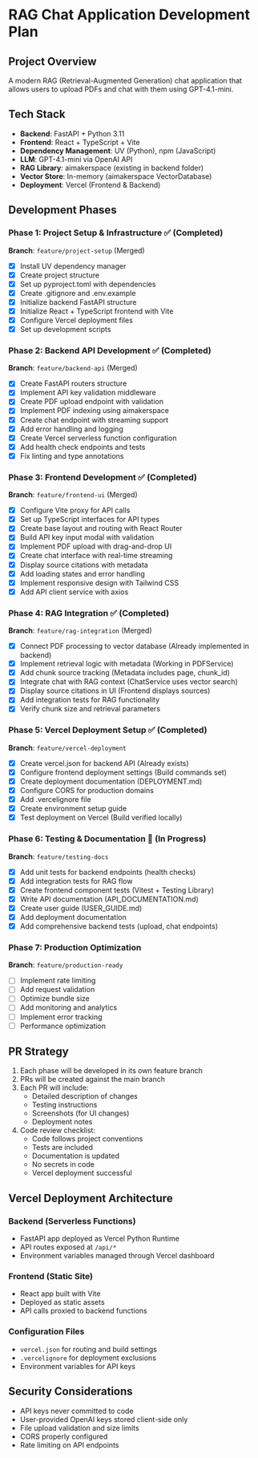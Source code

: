 # RAG Chat Application Development Plan

## Project Overview
A modern RAG (Retrieval-Augmented Generation) chat application that allows users to upload PDFs and chat with them using GPT-4.1-mini.

## Tech Stack
- **Backend**: FastAPI + Python 3.11
- **Frontend**: React + TypeScript + Vite
- **Dependency Management**: UV (Python), npm (JavaScript)
- **LLM**: GPT-4.1-mini via OpenAI API
- **RAG Library**: aimakerspace (existing in backend folder)
- **Vector Store**: In-memory (aimakerspace VectorDatabase)
- **Deployment**: Vercel (Frontend & Backend)

## Development Phases

### Phase 1: Project Setup & Infrastructure ✅ (Completed)
**Branch**: `feature/project-setup` (Merged)
- [x] Install UV dependency manager
- [x] Create project structure
- [x] Set up pyproject.toml with dependencies
- [x] Create .gitignore and .env.example
- [x] Initialize backend FastAPI structure
- [x] Initialize React + TypeScript frontend with Vite
- [x] Configure Vercel deployment files
- [x] Set up development scripts

### Phase 2: Backend API Development ✅ (Completed)
**Branch**: `feature/backend-api` (Merged)
- [x] Create FastAPI routers structure
- [x] Implement API key validation middleware
- [x] Create PDF upload endpoint with validation
- [x] Implement PDF indexing using aimakerspace
- [x] Create chat endpoint with streaming support
- [x] Add error handling and logging
- [x] Create Vercel serverless function configuration
- [x] Add health check endpoints and tests
- [x] Fix linting and type annotations

### Phase 3: Frontend Development ✅ (Completed)
**Branch**: `feature/frontend-ui` (Merged)
- [x] Configure Vite proxy for API calls
- [x] Set up TypeScript interfaces for API types
- [x] Create base layout and routing with React Router
- [x] Build API key input modal with validation
- [x] Implement PDF upload with drag-and-drop UI
- [x] Create chat interface with real-time streaming
- [x] Display source citations with metadata
- [x] Add loading states and error handling
- [x] Implement responsive design with Tailwind CSS
- [x] Add API client service with axios

### Phase 4: RAG Integration ✅ (Completed)
**Branch**: `feature/rag-integration` (Merged)
- [x] Connect PDF processing to vector database (Already implemented in backend)
- [x] Implement retrieval logic with metadata (Working in PDFService)
- [x] Add chunk source tracking (Metadata includes page, chunk_id)
- [x] Integrate chat with RAG context (ChatService uses vector search)
- [x] Display source citations in UI (Frontend displays sources)
- [x] Add integration tests for RAG functionality
- [x] Verify chunk size and retrieval parameters

### Phase 5: Vercel Deployment Setup ✅ (Completed)
**Branch**: `feature/vercel-deployment`
- [x] Create vercel.json for backend API (Already exists)
- [x] Configure frontend deployment settings (Build commands set)
- [x] Create deployment documentation (DEPLOYMENT.md)
- [x] Configure CORS for production domains
- [x] Add .vercelignore file
- [x] Create environment setup guide
- [x] Test deployment on Vercel (Build verified locally)

### Phase 6: Testing & Documentation 🚧 (In Progress)
**Branch**: `feature/testing-docs`
- [x] Add unit tests for backend endpoints (health checks)
- [x] Add integration tests for RAG flow
- [x] Create frontend component tests (Vitest + Testing Library)
- [x] Write API documentation (API_DOCUMENTATION.md)
- [x] Create user guide (USER_GUIDE.md)
- [x] Add deployment documentation
- [x] Add comprehensive backend tests (upload, chat endpoints)

### Phase 7: Production Optimization
**Branch**: `feature/production-ready`
- [ ] Implement rate limiting
- [ ] Add request validation
- [ ] Optimize bundle size
- [ ] Add monitoring and analytics
- [ ] Implement error tracking
- [ ] Performance optimization

## PR Strategy
1. Each phase will be developed in its own feature branch
2. PRs will be created against the main branch
3. Each PR will include:
   - Detailed description of changes
   - Testing instructions
   - Screenshots (for UI changes)
   - Deployment notes
4. Code review checklist:
   - Code follows project conventions
   - Tests are included
   - Documentation is updated
   - No secrets in code
   - Vercel deployment successful

## Vercel Deployment Architecture

### Backend (Serverless Functions)
- FastAPI app deployed as Vercel Python Runtime
- API routes exposed at `/api/*`
- Environment variables managed through Vercel dashboard

### Frontend (Static Site)
- React app built with Vite
- Deployed as static assets
- API calls proxied to backend functions

### Configuration Files
- `vercel.json` for routing and build settings
- `.vercelignore` for deployment exclusions
- Environment variables for API keys

## Security Considerations
- API keys never committed to code
- User-provided OpenAI keys stored client-side only
- File upload validation and size limits
- CORS properly configured
- Rate limiting on API endpoints